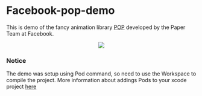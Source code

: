 Facebook-pop-demo
=================

This is demo of the fancy animation library <a href="https://github.com/facebook/pop" target=_blank>POP</a> developed by the Paper Team at Facebook.


<center><img src="https://i.imgflip.com/8t5no.gif"></center>

<h3>Notice</h3>

The demo was setup using Pod command, so need to use the Workspace to compile the project. 
More information about addings Pods to your xcode project <a href="http://guides.cocoapods.org/using/using-cocoapods.html" target=_blank>here</a> 

